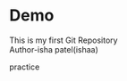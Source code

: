 # Demo
This is my first Git Repository
<br>
Author-isha patel(ishaa)

practice 
<!-- hellow there this is practice program -->